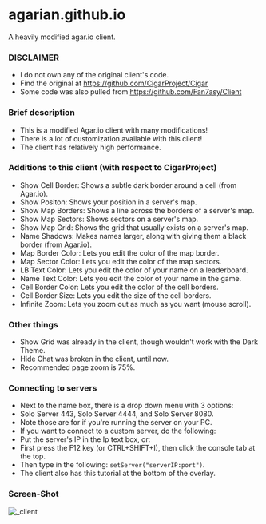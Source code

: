 # agarian.github.io
A heavily modified agar.io client.

### DISCLAIMER
- I do not own any of the original client's code.
- Find the original at https://github.com/CigarProject/Cigar
- Some code was also pulled from https://github.com/Fan7asy/Client

### Brief description
 - This is a modified Agar.io client with many modifications!
 - There is a lot of customization available with this client!
 - The client has relatively high performance.
 
### Additions to this client (with respect to CigarProject)
 - Show Cell Border: Shows a subtle dark border around a cell (from Agar.io).
 - Show Positon: Shows your position in a server's map.
 - Show Map Borders: Shows a line across the borders of a server's map.
 - Show Map Sectors: Shows sectors on a server's map.
 - Show Map Grid: Shows the grid that usually exists on a server's map.
 - Name Shadows: Makes names larger, along with giving them a black border (from Agar.io).
 - Map Border Color: Lets you edit the color of the map border.
 - Map Sector Color: Lets you edit the color of the map sectors.
 - LB Text Color: Lets you edit the color of your name on a leaderboard.
 - Name Text Color: Lets you edit the color of your name in the game.
 - Cell Border Color: Lets you edit the color of the cell borders.
 - Cell Border Size: Lets you edit the size of the cell borders.
 - Infinite Zoom: Lets you zoom out as much as you want (mouse scroll).
  
### Other things
- Show Grid was already in the client, though wouldn't work with the Dark Theme.
- Hide Chat was broken in the client, until now.
- Recommended page zoom is 75%.
 
### Connecting to servers
- Next to the name box, there is a drop down menu with 3 options:
- Solo Server 443, Solo Server 4444, and Solo Server 8080.
- Note those are for if you're running the server on your PC.
- If you want to connect to a custom server, do the following:
- Put the server's IP in the Ip text box, or:
- First press the F12 key (or CTRL+SHIFT+I), then click the console tab at the top.
- Then type in the following: `setServer("serverIP:port")`.
- The client also has this tutorial at the bottom of the overlay.

### Screen-Shot
![_client](https://user-images.githubusercontent.com/23372586/35252035-74e6ebaa-ffac-11e7-9efc-3f1c150b38cf.png)
